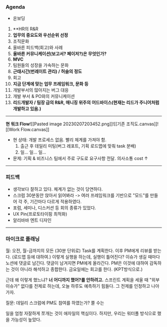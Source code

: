 ### Agenda
- 온보딩
1. **HR의 R&R
2. **업무의 중요도와 우선순위 선정**
3. 조직문화
4. 올바른 피드백(회고)와 사례
5. **올바른 커뮤니케이션(보고서? 페이저?)은 무엇인가?**
6. **MVC**
7. 팀원들의 성장을 가속하는 문화
8. **근태시간(번레이트 관리) / 허슬의 정도**
9. 회고
10. **지금 단계에 맞는 업무 프레임워크, 문화 등**
11. 개발부서의 많아지는 버그 대응
12. 개발 부서 & PO와의 커뮤니케이션
13. **리드개발자 / 팀장 급의 R&R, 매니징 위주의 어드바이스(현재는 리드가 주니어처럼 개발하고 있음.)**
---
**현 워크 Flow**![[Pasted image 20230207203452.png]]![[기존 조직도.canvas]]![[Work Flow.canvas]]
- 현 상태: 개발 프로세스 없음. 빨리 체계를 가져야 함.
	1. 출근 후 데일리 미팅(버그 레포트, 기획 로드맵에 맞춰 task 분배)
	2. 일... 일... 일...
- 문제: 기획 & 비즈니스 팀에서 주로 구도로 요구사항 전달. 의사소통 cost ↑
---
### 피드백 
- 생각보다 잘하고 있다. 체계가 없는 것이 당연하다.
- 스크럼 30분동안 앉아서 읽어봐라 -> 여러 프레임워크를 기반으로 "모드"를 만들어 각 주, 기간마다 다르게 적용하였다.
- 포럼, 세미나, 디스커션 등 회의 종류가 있었다.
- UX Pin(프로토타이핑 최적화)
- 알리바바 엔트 디자인
---
### 마이크로 플래닝
월: 오전, 월-금까지의 모든 (30분 단위로) Task를 계획한다.
이후 PM에게 리뷰를 받는다. (로드맵 등에 대하여.)
이렇게 실행을 하는데, 실행이 틀어진다? 이슈가 생길 때마다 노션에 댓글로 남긴다. 댓글이 남겨지면 PM에게 올라간다. PM은 이것에 대하여 감독하는 것이 아니라 해석하고 종합한다. 금요일에는 회고를 한다. (KPT방식으로.) 

근데 왜 이렇게 했느냐? **너 어디까지 했어?를 안하려고.** 스프린트 계획을 세울 때 "외부이슈가" 없다를 전제로 하는데, 오늘 하루도 예측하기 힘들다. 그 전제를 인정하고 나아가자. 

질문: 데일리 스크럼에 PM도 참여를 하였는가? 
쫄 수는 

일을 엄청 자잘하게 쪼개는 것이 애자일의 핵심이다. 하지만, 우리는 워터폴 방식으로 했을 가능성이 높았다. 